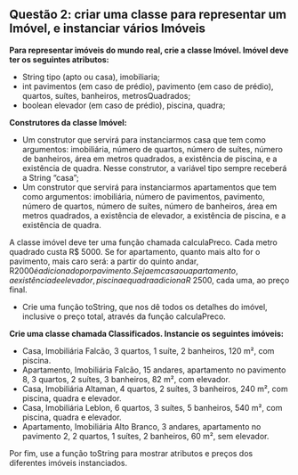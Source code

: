 ## Questão 2: criar uma classe para representar um Imóvel, e instanciar vários Imóveis

**Para representar imóveis do mundo real, crie a classe Imóvel. Imóvel deve ter os seguintes atributos:**

* String tipo (apto ou casa), imobiliaria;
* int pavimentos (em caso de prédio), pavimento (em caso de prédio), quartos, suítes, banheiros, metrosQuadrados;
* boolean elevador (em caso de prédio), piscina, quadra;

**Construtores da classe Imóvel:**

* Um construtor que servirá para instanciarmos casa que tem como argumentos: imobiliária, número de quartos, número de suítes, número de banheiros, área em metros quadrados, a existência de piscina, e a existência de quadra. Nesse construtor, a variável tipo sempre receberá a String “casa”;
* Um construtor que servirá para instanciarmos apartamentos que tem como argumentos: imobiliária, número de pavimentos, pavimento, número de quartos, número de suítes, número de banheiros, área em metros quadrados, a existência de elevador, a existência de piscina, e a existência de quadra.

A classe imóvel deve ter uma função chamada calculaPreco. Cada metro quadrado custa R$ 5000. Se for apartamento, quanto mais alto for o pavimento, mais caro será: a partir do quinto andar, R$2000 é adicionado por pavimento. Seja em casa ou apartamento, a existência de elevador, piscina e quadra adiciona R$ 2500, cada uma, ao preço final.

* Crie uma função toString, que nos dê todos os detalhes do imóvel, inclusive o preço total, através da função calculaPreco. 

**Crie uma classe chamada Classificados. Instancie os seguintes imóveis:**

* Casa, Imobiliária Falcão, 3 quartos, 1 suíte, 2 banheiros, 120 m², com piscina.
* Apartamento, Imobiliária Falcão, 15 andares, apartamento no pavimento 8, 3 quartos, 2 suítes, 3 banheiros, 82 m², com elevador.
* Casa, Imobiliária Altaman, 4 quartos, 2 suítes, 3 banheiros, 240 m², com piscina, quadra e elevador.
* Casa, Imobiliária Leblon, 6 quartos, 3 suítes, 5 banheiros, 540 m², com piscina, quadra e elevador.
* Apartamento, Imobiliária Alto Branco, 3 andares, apartamento no pavimento 2, 2 quartos, 1 suítes, 2 banheiros, 60 m², sem elevador.

Por fim, use a função toString para mostrar atributos e preços dos diferentes imóveis instanciados.
